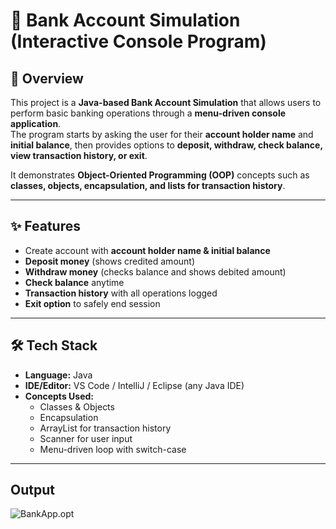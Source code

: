 # 🏦 Bank Account Simulation (Interactive Console Program)

## 📖 Overview  
This project is a **Java-based Bank Account Simulation** that allows users to perform basic banking operations through a **menu-driven console application**.  
The program starts by asking the user for their **account holder name** and **initial balance**, then provides options to **deposit, withdraw, check balance, view transaction history, or exit**.  

It demonstrates **Object-Oriented Programming (OOP)** concepts such as **classes, objects, encapsulation, and lists for transaction history**.

---

## ✨ Features  
-  Create account with **account holder name & initial balance**  
-  **Deposit money** (shows credited amount)  
-  **Withdraw money** (checks balance and shows debited amount)  
-  **Check balance** anytime  
-  **Transaction history** with all operations logged  
-  **Exit option** to safely end session  

---

## 🛠️ Tech Stack  
- **Language:** Java  
- **IDE/Editor:** VS Code / IntelliJ / Eclipse (any Java IDE)  
- **Concepts Used:**  
  - Classes & Objects  
  - Encapsulation  
  - ArrayList for transaction history  
  - Scanner for user input  
  - Menu-driven loop with switch-case  

---

## Output
![BankApp.opt]((https://github.com/kaiffaraz/Java-Internship-Projects/blob/main/BankAC_Simulation/BankApp%20Opt.png))

